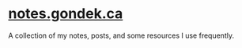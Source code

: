 # [notes.gondek.ca](https://notes.gondek.ca/)
A collection of my notes, posts, and some resources I use frequently.
